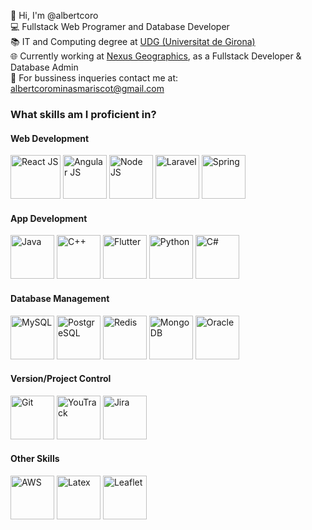 👋 Hi, I'm @albertcoro <br>
💻 Fullstack Web Programer and Database Developer <br>
📚 IT and Computing degree at <a href="https://www.udg.edu/ca/">UDG (Universitat de Girona)</a> <br>
🌐 Currently working at <a href = "https://www.linkedin.com/company/nexus-geographics">Nexus Geographics</a>, as a Fullstack Developer & Database Admin <br>
📧 For bussiness inqueries contact me at: albertcorominasmariscot@gmail.com <br>

<h3>What skills am I proficient in?</h3>

<h4>Web Development</h4>
<div display="inline">
 <img src="https://upload.wikimedia.org/wikipedia/commons/thumb/a/a7/React-icon.svg/2300px-React-icon.svg.png" height="70px" width="80px" alt="React JS" title="React JS">
 <img src="https://brandslogos.com/wp-content/uploads/images/large/angular-icon-logo.png" height="70px" width="70px" alt="Angular JS" title="Angular JS">
 <img src="https://pluspng.com/img-png/nodejs-png-nodejs-icon-png-50-px-1600.png" height="70px" width="70px" alt="Node JS" title="Node JS">
 <img src="https://upload.wikimedia.org/wikipedia/commons/thumb/9/9a/Laravel.svg/1200px-Laravel.svg.png" height="70px" width="70px" alt="Laravel" title="Laravel">
 <img src="https://cdn.freebiesupply.com/logos/large/2x/spring-3-logo-svg-vector.svg" height="70px" width="70px" alt="Spring" title="Spring">
</div>

<h4>App Development</h4>
<div display="inline">
 <img src="https://cdn-icons-png.flaticon.com/512/226/226777.png" height=70px width=70px alt="Java" title="Java">
 <img src="https://upload.wikimedia.org/wikipedia/commons/thumb/1/18/ISO_C%2B%2B_Logo.svg/1822px-ISO_C%2B%2B_Logo.svg.png" height=70px width=70px alt="C++" title="C++">
 <img src="https://iconape.com/wp-content/png_logo_vector/flutter-logo.png" height=70px width=70px alt="Flutter" title="Flutter">
 <img src="https://brandslogos.com/wp-content/uploads/images/large/python-logo.png" height=70px width=70px alt="Python" title="Python">
 <img src="https://static-00.iconduck.com/assets.00/c-sharp-c-icon-1822x2048-wuf3ijab.png" height=70px width=70px alt="C#" title="C#">
</div>

<h4>Database Management</h4>
<div display="inline">
 <img src="https://user-images.githubusercontent.com/38464645/218829912-0b3f578d-7da5-49b8-8859-c9f886d4ca43.png" height=70px width=70px alt="MySQL" title="MySQL">
 <img src="https://user-images.githubusercontent.com/77457592/126708532-644c7a01-3bbd-4a0c-acd3-f5bcc0523854.png" height=70px width=70px alt="PostgreSQL" title="PostgreSQL">
 <img src="https://user-images.githubusercontent.com/38464645/218830232-63f4da96-6397-4e46-a6a8-ee292ebe86ad.png" height=70px width=70px alt="Redis" title="Redis">
 <img src="https://www.pngall.com/wp-content/uploads/13/Mongodb-PNG-Image-HD.png" height=70px width=70px alt="MongoDB" title="MongoDB">
 <img src="https://cdn.freebiesupply.com/logos/large/2x/oracle-1-logo-png-transparent.png" height=70px width=70px alt="Oracle" title="Oracle">
</div>

<h4>Version/Project Control</h4>
<div display="inline">
 <img src="https://user-images.githubusercontent.com/38464645/218831913-042a0777-7722-4875-8360-ee4d6ab32614.png" height=70px width=70px alt="Git" title="Git">
 <img src="https://user-images.githubusercontent.com/38464645/218832391-8ea2e34f-50a5-45d2-83a5-5955663600b4.png" height=70px width=70px alt="YouTrack" title="YouTrack">
 <img src="https://user-images.githubusercontent.com/38464645/218832493-ab5e9c19-4019-4beb-843a-a83601aed440.png" height=70px width=70px alt="Jira" title="Jira">
</div>
 
<h4>Other Skills</h4>
<div display="inline">
 <img src="https://cdn.iconscout.com/icon/free/png-256/free-aws-1869025-1583149.png?f=webp" height=70px width=70px alt="AWS" title="AWS">
 <img src="https://w7.pngwing.com/pngs/380/11/png-transparent-latex-hd-logo.png" height=70px width=70px alt="Latex" title="Latex">
 <img src="https://cdn.freebiesupply.com/logos/thumbs/2x/leaflet-1-logo.png" height=70px width=70px alt="Leaflet" title="Leaflet">
</div>
